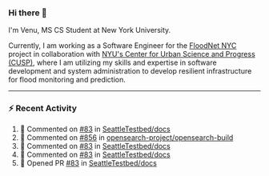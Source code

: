 ### Hi there 👋

I'm Venu, MS CS Student at New York University.

Currently, I am working as a Software Engineer for the [FloodNet NYC](https://www.floodnet.nyc/) project in collaboration with [NYU's Center for Urban Science and Progress (CUSP)](https://cusp.nyu.edu/), where I am utilizing my skills and expertise in software development and system administration to develop resilient infrastructure for flood monitoring and prediction.

---

### :zap: Recent Activity

<!--RECENT_ACTIVITY:start-->
1. 💬 Commented on [#83](https://github.com/SeattleTestbed/docs/pull/83#issuecomment-1741841516) in [SeattleTestbed/docs](https://github.com/SeattleTestbed/docs)
2. 💬 Commented on [#856](https://github.com/opensearch-project/opensearch-build/issues/856#issuecomment-1740087053) in [opensearch-project/opensearch-build](https://github.com/opensearch-project/opensearch-build)
3. 💬 Commented on [#83](https://github.com/SeattleTestbed/docs/pull/83#discussion_r1339358621) in [SeattleTestbed/docs](https://github.com/SeattleTestbed/docs)
4. 💬 Commented on [#83](https://github.com/SeattleTestbed/docs/pull/83#discussion_r1339358511) in [SeattleTestbed/docs](https://github.com/SeattleTestbed/docs)
5. 💪 Opened PR [#83](https://github.com/SeattleTestbed/docs/pull/83) in [SeattleTestbed/docs](https://github.com/SeattleTestbed/docs)
<!--RECENT_ACTIVITY:end-->

<!--
**vchrombie/vchrombie** is a ✨ _special_ ✨ repository because its `README.md` (this file) appears on your GitHub profile.

Here are some ideas to get you started:

- 🔭 I’m currently working on ...
- 🌱 I’m currently learning ...
- 👯 I’m looking to collaborate on ...
- 🤔 I’m looking for help with ...
- 💬 Ask me about ...
- 📫 How to reach me: ...
- 😄 Pronouns: ...
- ⚡ Fun fact: ...
-->
